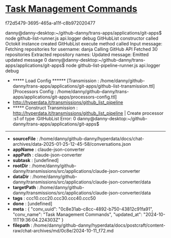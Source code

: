 # [Task Management Commands](https://claude.ai/chat/0c8e31ab-c8cc-4892-b750-43812c91fa91)

f72d5479-3695-465a-a11f-c8b972020477

danny@danny-desktop:~/github-danny/trans-apps/applications/git-apps$ node github-list-runner.js 
 api.logger debug
GitHubList constructor called
Octokit instance created
GitHubList execute method called
Input message:
Fetching repositories for username: danja
Calling GitHub API
Fetched 30 repositories
Extracted repository names:
Updated message:
Emitted updated message
0
danny@danny-desktop:~/github-danny/trans-apps/applications/git-apps$ node github-list-pipeline-runner.js
 api.logger debug
+ ***** Load Config ******
[Transmission : /home/danny/github-danny/trans-apps/applications/git-apps/github-list-transmission.ttl]
[Processors Config : /home/danny/github-danny/trans-apps/applications/git-apps/processors-config.ttl]
+ http://hyperdata.it/transmissions/github_list_pipeline
+ ***** Construct Transmission :  <http://hyperdata.it/transmissions/github_list_pipeline>
| Create processor :s1 of type :GitHubList
Error:
0
danny@danny-desktop:~/github-danny/trans-apps/applications/git-apps$

---

* **sourceFile** : /home/danny/github-danny/hyperdata/docs/chat-archives/data-2025-01-25-12-45-58/conversations.json
* **appName** : claude-json-converter
* **appPath** : claude-json-converter
* **subtask** : [undefined]
* **rootDir** : /home/danny/github-danny/transmissions/src/applications/claude-json-converter
* **dataDir** : /home/danny/github-danny/transmissions/src/applications/claude-json-converter/data
* **targetPath** : /home/danny/github-danny/transmissions/src/applications/claude-json-converter/data
* **tags** : ccc10.ccc20.ccc30.ccc40.ccc50
* **done** : [undefined]
* **meta** : {
  "conv_uuid": "0c8e31ab-c8cc-4892-b750-43812c91fa91",
  "conv_name": "Task Management Commands",
  "updated_at": "2024-10-11T19:36:04.224303Z"
}
* **filepath** : /home/danny/github-danny/hyperdata/docs/postcraft/content-raw/chat-archives/md/0c8e/2024-10-11_f72.md